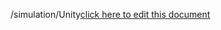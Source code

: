 /simulation/Unity<a href="https://github.com/BotParty/homelab_status_page/blob/main/simulation/Unity">click here to edit this document</a>